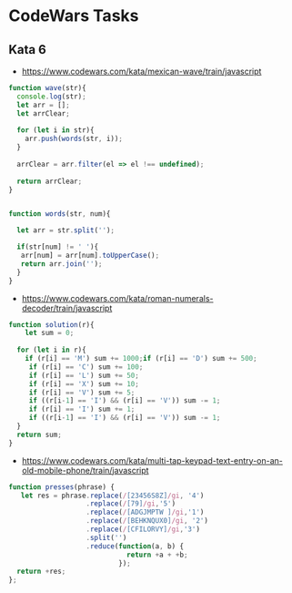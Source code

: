 # CodeWars Tasks
## Kata 6
* https://www.codewars.com/kata/mexican-wave/train/javascript
```js
function wave(str){
  console.log(str);
  let arr = [];
  let arrClear;
  
  for (let i in str){
    arr.push(words(str, i));
  } 
   
  arrClear = arr.filter(el => el !== undefined);
  
  return arrClear;
}


function words(str, num){

  let arr = str.split('');

  if(str[num] != ' '){
   arr[num] = arr[num].toUpperCase();
   return arr.join('');
  }
}
```
* https://www.codewars.com/kata/roman-numerals-decoder/train/javascript
```js
function solution(r){
    let sum = 0; 
  
  for (let i in r){
    if (r[i] == 'M') sum += 1000;if (r[i] == 'D') sum += 500;
     if (r[i] == 'C') sum += 100;
     if (r[i] == 'L') sum += 50;
     if (r[i] == 'X') sum += 10;
     if (r[i] == 'V') sum += 5;
     if ((r[i-1] == 'I') && (r[i] == 'V')) sum -= 1;
     if (r[i] == 'I') sum += 1;
     if ((r[i-1] == 'I') && (r[i] == 'V')) sum -= 1;
  }
  return sum;
}
```
* https://www.codewars.com/kata/multi-tap-keypad-text-entry-on-an-old-mobile-phone/train/javascript
```js
function presses(phrase) {
   let res = phrase.replace(/[23456S8Z]/gi, '4')
                   .replace(/[79]/gi,'5')
                   .replace(/[ADGJMPTW ]/gi,'1')
                   .replace(/[BEHKNQUX0]/gi, '2')
                   .replace(/[CFILORVY]/gi,'3')
                   .split('')
                   .reduce(function(a, b) {
                             return +a + +b;
                           });
  return +res;
};
```
